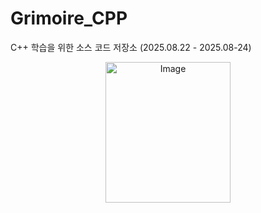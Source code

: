 # Grimoire_CPP
C++ 학습을 위한 소스 코드 저장소 (2025.08.22 - 2025.08-24)

<p align="center">
  <img width="200" height="225" alt="Image" src="https://github.com/user-attachments/assets/0f5a0f5b-7563-4383-b348-9cb0c9519328" />
</p>
